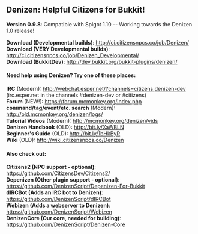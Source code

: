 Denizen: Helpful Citizens for Bukkit!
-------------------------------------

**Version 0.9.8**: Compatible with Spigot 1.10 -- Working towards the Denizen 1.0 release!

**Download (Developmental builds)**: http://ci.citizensnpcs.co/job/Denizen/  
**Download (VERY Developmental builds)**: http://ci.citizensnpcs.co/job/Denizen_Developmental/  
**Download (BukkitDev)**: http://dev.bukkit.org/bukkit-plugins/denizen/  

#### Need help using Denizen? Try one of these places:

**IRC** (Modern): http://webchat.esper.net/?channels=citizens,denizen-dev  
(irc.esper.net in the channels #denizen-dev or #citizens)  
**Forum** (NEW!): https://forum.mcmonkey.org/index.php  
**command/tag/event/etc. search** (Modern): http://old.mcmonkey.org/denizen/logs/  
**Tutorial Videos** (Modern): http://mcmonkey.org/denizen/vids  
**Denizen Handbook** (OLD): http://bit.ly/XaWBLN  
**Beginner's Guide** (OLD): http://bit.ly/1bHkByR  
**Wiki** (OLD): http://wiki.citizensnpcs.co/Denizen  

#### Also check out:

**Citizens2 (NPC support - optional)**: https://github.com/CitizensDev/Citizens2/  
**Depenizen (Other plugin support - optional)**: https://github.com/DenizenScript/Depenizen-For-Bukkit  
**dIRCBot (Adds an IRC bot to Denizen)**: https://github.com/DenizenScript/dIRCBot  
**Webizen (Adds a webserver to Denizen)**: https://github.com/DenizenScript/Webizen  
**DenizenCore (Our core, needed for building)**: https://github.com/DenizenScript/Denizen-Core  
